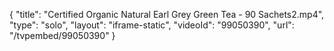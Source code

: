{
    "title": "Certified Organic Natural Earl Grey Green Tea - 90 Sachets2.mp4",
    "type": "solo",
    "layout": "iframe-static",
    "videoId": "99050390",
    "url": "\/tvpembed\/99050390"
}